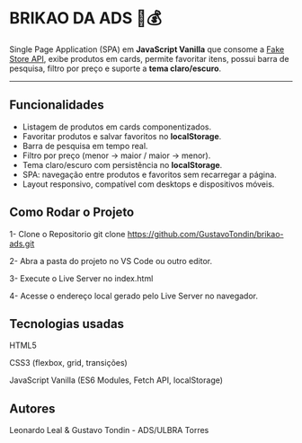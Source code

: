 # BRIKAO DA ADS 🛒💰

Single Page Application (SPA) em **JavaScript Vanilla** que consome a [Fake Store API](https://fakestoreapi.com/products), 
exibe produtos em cards, permite favoritar itens, possui barra de pesquisa, filtro por preço e suporte a **tema claro/escuro**.

---

## Funcionalidades

- Listagem de produtos em cards componentizados.
- Favoritar produtos e salvar favoritos no **localStorage**.
- Barra de pesquisa em tempo real.
- Filtro por preço (menor → maior / maior → menor).
- Tema claro/escuro com persistência no **localStorage**.
- SPA: navegação entre produtos e favoritos sem recarregar a página.
- Layout responsivo, compatível com desktops e dispositivos móveis.

## Como Rodar o Projeto

1- Clone o Repositorio
git clone https://github.com/GustavoTondin/brikao-ads.git

2- Abra a pasta do projeto no VS Code ou outro editor.

3- Execute o Live Server no index.html

4- Acesse o endereço local gerado pelo Live Server no navegador.

## Tecnologias usadas

HTML5

CSS3 (flexbox, grid, transições)

JavaScript Vanilla (ES6 Modules, Fetch API, localStorage)

## Autores

Leonardo Leal & Gustavo Tondin - ADS/ULBRA Torres
